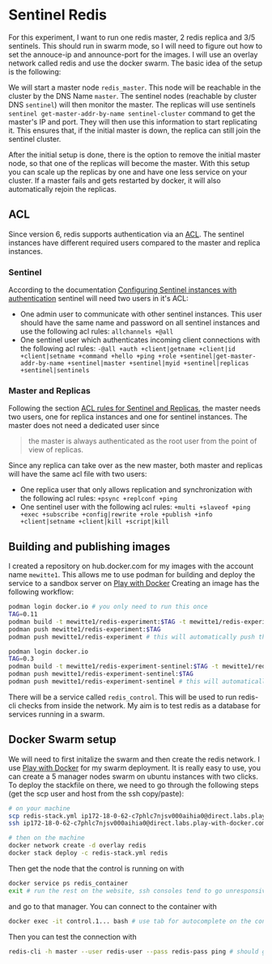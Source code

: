 # Sentinel Redis

For this experiment, I want to run one redis master, 2 redis replica and 3/5 sentinels. This should run in swarm mode, so I will need to figure out how to set the annouce-ip and announce-port for the images. I will use an overlay network called redis and use the docker swarm. The basic idea of the setup is the following:

We will start a master node `redis_master`. This node will be reachable in the cluster by the DNS Name `master`. The sentinel nodes (reachable by cluster DNS `sentinel`) will then monitor the master. The replicas will use sentinels `sentinel get-master-addr-by-name sentinel-cluster` command to get the master's IP and port. They will then use this information to start replicating it. This ensures that, if the initial master is down, the replica can still join the sentinel cluster.

After the initial setup is done, there is the option to remove the initial master node, so that one of the replicas will become the master. With this setup you can scale up the replicas by one and have one less service on your cluster. If a master fails and gets restarted by docker, it will also automatically rejoin the replicas.

## ACL

Since version 6, redis supports authentication via an [ACL](https://redis.io/topics/acl). The sentinel instances have different required users compared to the master and replica instances.

### Sentinel

According to the documentation [Configuring Sentinel instances with authentication](https://redis.io/topics/sentinel#configuring-sentinel-instances-with-authentication) sentinel will need two users in it's ACL:
* One admin user to communicate with other sentinel instances. This user should have the same name and password on all sentinel instances and use the following acl rules: `allchannels +@all`
* One sentinel user which authenticates incoming client connections with the following acl rules: `-@all +auth +client|getname +client|id +client|setname +command +hello +ping +role +sentinel|get-master-addr-by-name +sentinel|master +sentinel|myid +sentinel|replicas +sentinel|sentinels`

### Master and Replicas

Following the section [ACL rules for Sentinel and Replicas](https://redis.io/topics/acl#acl-rules-for-sentinel-and-replicas), the master needs two users, one for replica instances and one for sentinel instances. The master does not need a dedicated user since

> the master is always authenticated as the root user from the point of view of replicas.

Since any replica can take over as the new master, both master and replicas will have the same acl file with two users:
* One replica user that only allows replication and synchronization with the following acl rules: `+psync +replconf +ping`
* One sentinel user with the following acl rules: `+multi +slaveof +ping +exec +subscribe +config|rewrite +role +publish +info +client|setname +client|kill +script|kill`

## Building and publishing images

I created a repository on hub.docker.com for my images with the account name `mewitte1`. This allows me to use podman for building and deploy the service to a sandbox server on [Play with Docker](https://labs.play-with-docker.com/) Creating an image has the following workflow:

```bash
podman login docker.io # you only need to run this once
TAG=0.11
podman build -t mewitte1/redis-experiment:$TAG -t mewitte1/redis-experiment:latest . -f redis.Dockerfile
podman push mewitte1/redis-experiment:$TAG
podman push mewitte1/redis-experiment # this will automatically push the latest tag
```

```bash
podman login docker.io
TAG=0.3
podman build -t mewitte1/redis-experiment-sentinel:$TAG -t mewitte1/redis-experiment-sentinel:latest . -f sentinel.Dockerfile
podman push mewitte1/redis-experiment-sentinel:$TAG
podman push mewitte1/redis-experiment-sentinel # this will automatically push the latest tag
```

There will be a service called `redis_control`. This will be used to run redis-cli checks from inside the network. My aim is to test redis as a database for services running in a swarm.

## Docker Swarm setup

We will need to first initalize the swarm and then create the redis network. I use [Play with Docker](https://labs.play-with-docker.com/) for my swarm deployment. It is really easy to use, you can create a 5 manager nodes swarm on ubuntu instances with two clicks. To deploy the stackfile on there, we need to go through the following steps (get the scp user and host from the ssh copy/paste):

```bash
# on your machine
scp redis-stack.yml ip172-18-0-62-c7phlc7njsv000aihia0@direct.labs.play-with-docker.com:~/
ssh ip172-18-0-62-c7phlc7njsv000aihia0@direct.labs.play-with-docker.com
```

```bash
# then on the machine
docker network create -d overlay redis
docker stack deploy -c redis-stack.yml redis
```

Then get the node that the control is running on with
```bash
docker service ps redis_container
exit # run the rest on the website, ssh consoles tend to go unresponsive
```

and go to that manager. You can connect to the container with

```bash
docker exec -it control.1... bash # use tab for autocomplete on the container name
```

Then you can test the connection with

```bash
redis-cli -h master --user redis-user --pass redis-pass ping # should give PONG
```
